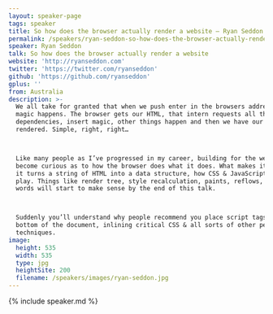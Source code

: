 ```yaml
---
layout: speaker-page
tags: speaker
title: So how does the browser actually render a website – Ryan Seddon
permalink: /speakers/ryan-seddon-so-how-does-the-browser-actually-render-a-website.html
speaker: Ryan Seddon
talk: So how does the browser actually render a website
website: 'http://ryanseddon.com'
twitter: 'https://twitter.com/ryanseddon'
github: 'https://github.com/ryanseddon'
gplus: ''
from: Australia
description: >-
  We all take for granted that when we push enter in the browsers address bar,
  magic happens. The browser gets our HTML, that intern requests all the
  dependencies, insert magic, other things happen and then we have our site
  rendered. Simple, right, right…



  Like many people as I’ve progressed in my career, building for the web, I’ve
  become curious as to how the browser does what it does. What makes it tick, how
  it turns a string of HTML into a data structure, how CSS & JavaScript come into
  play. Things like render tree, style recalculation, paints, reflows, all alien
  words will start to make sense by the end of this talk.



  Suddenly you’ll understand why people recommend you place script tags at the
  bottom of the document, inlining critical CSS & all sorts of other performance
  techniques.
image:
  height: 535
  width: 535
  type: jpg
  heightSite: 200
  filename: /speakers/images/ryan-seddon.jpg
---
```


{% include speaker.md %}

